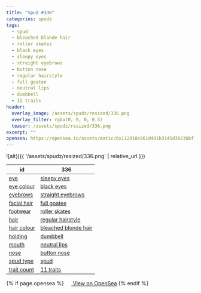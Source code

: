 ```yaml
---
title: "Spud #336"
categories: spudz
tags:
  - spud
  - bleached blonde hair
  - roller skates
  - black eyes
  - sleepy eyes
  - straight eyebrows
  - button nose
  - regular hairstyle
  - full goatee
  - neutral lips
  - dumbbell
  - 11 traits
header:
  overlay_image: /assets/spudz/resized/336.png
  overlay_filter: rgba(0, 0, 0, 0.5)
  teaser: /assets/spudz/resized/336.png
excerpt: ""
opensea: https://opensea.io/assets/matic/0x112d18c861d401b3145d39236bf149f01e18beed/336
---
```

![alt]({{ '/assets/spudz/resized/336.png' | relative_url }})

| id | 336 |
|-|-|
| <a href="/traits/eye/#trait-type">eye</a> | <a href="/traits/eye/sleepy-eyes/1/#trait">sleepy eyes</a> |
| <a href="/traits/eye-colour/#trait-type">eye colour</a> | <a href="/traits/eye-colour/black-eyes/1/#trait">black eyes</a> |
| <a href="/traits/eyebrows/#trait-type">eyebrows</a> | <a href="/traits/eyebrows/straight-eyebrows/1/#trait">straight eyebrows</a> |
| <a href="/traits/facial-hair/#trait-type">facial hair</a> | <a href="/traits/facial-hair/full-goatee/1/#trait">full goatee</a> |
| <a href="/traits/footwear/#trait-type">footwear</a> | <a href="/traits/footwear/roller-skates/1/#trait">roller skates</a> |
| <a href="/traits/hair/#trait-type">hair</a> | <a href="/traits/hair/regular-hairstyle/1/#trait">regular hairstyle</a> |
| <a href="/traits/hair-colour/#trait-type">hair colour</a> | <a href="/traits/hair-colour/bleached-blonde-hair/1/#trait">bleached blonde hair</a> |
| <a href="/traits/holding/#trait-type">holding</a> | <a href="/traits/holding/dumbbell/1/#trait">dumbbell</a> |
| <a href="/traits/mouth/#trait-type">mouth</a> | <a href="/traits/mouth/neutral-lips/1/#trait">neutral lips</a> |
| <a href="/traits/nose/#trait-type">nose</a> | <a href="/traits/nose/button-nose/1/#trait">button nose</a> |
| <a href="/traits/spud-type/#trait-type">spud type</a> | <a href="/traits/spud-type/spud/1/#trait">spud</a> |
| <a href="/traits/trait-count/#trait-type">trait count</a> | <a href="/traits/trait-count/11-traits/1/#trait">11 traits</a> |

{% if page.opensea %}
<a href="{{page.opensea}}" class="btn btn--info" onclick="window.open(this.href, '_blank'); return false;"><img src="/assets/images/opensea.svg" width="16px"><span>  View on OpenSea</span></a>
{% endif %}
